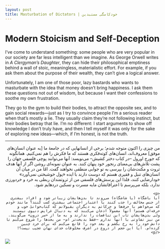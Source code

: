 ```yaml
---
layout: post
title: Masturbation of Dictators | خودکامگی مستبدین
---
```


<h1>Modern Stoicism and Self-Deception</h1>

<p>
I’ve come to understand something: some people who are very popular in our society are far less intelligent than we imagine. 
As George Orwell writes in <em>A Clergyman’s Daughter</em>, they can hide their philosophical emptiness behind a wall of stoic, 
meaningless, materialistic effort. For example, if you ask them about the purpose of their wealth, they can’t give a logical answer.
</p>

<p>
Unfortunately, I am one of those poor, lazy bastards who wants to masturbate with the idea that money doesn’t bring happiness. 
I ask them these questions not out of wisdom, but because I want their confessions to soothe my own frustration.
</p>

<p>
They go to the gym to build their bodies, to attract the opposite sex, and to gain social rewards—just as I try to convince people 
I’m a serious reader when that’s mostly a lie. They usually claim they’re not following instinct, but their bodies betray that lie. 
I’m no different: I start arguments to show off knowledge I don’t truly have, and then I tell myself it was only for the sake of 
exploring new ideas—which, if I’m honest, is not the truth.
</p>
<hr>
<div style="direction: rtl">
    <p>
    من چیزی را اکنون متوجه شدم؛ برخی از انسانهایی که در جامعهٔ ما [به عنوان انسان‌های موفق] معروف‌اند، انسان‌های کوته‌فکری هستند که ما فکرش را هم نمی‌کنیم. همانگونه که جورج اورول –در کتاب دختر کشیش– می‌نویسد: آنها می‌توانند پوچی فلسفی جهان را پشت تلاش‌های بی‌معنای رنجور خود پنهان کنند. به عنوان نمونه‌ای روشن اگر از آنها هدف ثروت و مکنت‌شان را بپرسی به تو جوابی منطقی نخواهند گفت. امّا من در میان آن انسان‌های تنبل و فقیری هستم که دوست دارند با ایده «پول خوشبختی نمی‌آورد» خودارضایی کنند، فلذا این پرسش‌های فلسفی من از ثروتمندان ربطی به خرد و خردورزی ندارد، بلکه می‌پرسم تا اعترافاتشان مایه مسرت و تسکین دردهایم شود.
    </p>

    <p>
    آیا باشگاه (یا شاشگاه) می‌روند تا بدن‌هایشان زیباتر شود و افراد بیشتری از جنس مخالف را جذب کنند یا اعتبار اجتماعی بیشتری کسب کنند؟ مانند خودم که می‌خواهم با حرف‌ها و حرکاتم به دیگران بقبولانم که کتاب‌خوانیْ خوب و حرفه‌ای هستم! آنها معمولاً اذعان می‌کنند که به دنبال غرایض دنیوی نیستند ولی بدن‌هایشان تاب این تناقضات را ندارند و به ما از «سر درون» می‌گویند. من نیز تفاوتی با آنها ندارم –فقط بدبخت‌تر ام– من بحث‌ها را شروع می‌کنم تا دانش خود را به رخ بکشم و بعد خود را قانع می‌کنم که برای خرد چنین کرده‌‌ام. آیا این حجم از دروغ در اشرف مخلوقات خدای نهان عجیب نیست؟!
    </p>
</div>
<div class="PostImages">
    <img src="{{ '/assets/images/Dictators.png' | relative_url }}" alter="Hallaj">
</div>